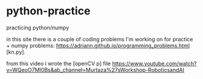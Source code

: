 # python-practice
practicing python/numpy

in this site there is a couple of coding problems I'm working on for practice + numpy problems:
https://adriann.github.io/programming_problems.html
[kn.py].


from this video i wrote the [openCV p] file 
https://www.youtube.com/watch?v=WQeoO7MI0Bs&ab_channel=Murtaza%27sWorkshop-RoboticsandAI

